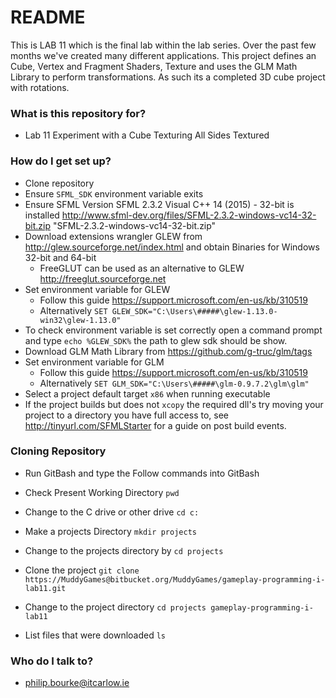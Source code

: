 # README #

This is LAB 11 which is the final lab within the lab series. Over the past few months we've created many different applications. This project defines an Cube, Vertex and Fragment Shaders, Texture and uses the GLM Math Library to perform transformations. As such its a completed 3D cube project with rotations.


### What is this repository for? ###

* Lab 11 Experiment with a Cube Texturing All Sides Textured

### How do I get set up? ###

* Clone repository
* Ensure `SFML_SDK` environment variable exits
* Ensure SFML Version SFML 2.3.2 Visual C++ 14 (2015) - 32-bit is installed 
http://www.sfml-dev.org/files/SFML-2.3.2-windows-vc14-32-bit.zip "SFML-2.3.2-windows-vc14-32-bit.zip"
* Download extensions wrangler GLEW from http://glew.sourceforge.net/index.html and obtain Binaries for  Windows 32-bit and 64-bit
	* FreeGLUT can be used as an alternative to GLEW http://freeglut.sourceforge.net 
* Set environment variable for GLEW
	* Follow this guide https://support.microsoft.com/en-us/kb/310519
	* Alternatively `SET GLEW_SDK="C:\Users\#####\glew-1.13.0-win32\glew-1.13.0"`
* To check environment variable is set correctly open a command prompt and type `echo %GLEW_SDK%` the path to glew sdk should be show.
* Download GLM Math Library from https://github.com/g-truc/glm/tags
* Set environment variable for GLM
	* Follow this guide https://support.microsoft.com/en-us/kb/310519
	* Alternatively `SET GLM_SDK="C:\Users\#####\glm-0.9.7.2\glm\glm"`
* Select a project default target `x86` when running executable
* If the project builds but does not `xcopy` the required dll's try moving your project to a directory you have full access to, see http://tinyurl.com/SFMLStarter for a guide on post build events.

### Cloning Repository ###
* Run GitBash and type the Follow commands into GitBash

* Check Present Working Directory `pwd`

* Change to the C drive or other drive `cd c:`

* Make a projects Directory `mkdir projects`

* Change to the projects directory by `cd projects`

* Clone the project `git clone https://MuddyGames@bitbucket.org/MuddyGames/gameplay-programming-i-lab11.git`

* Change to the project directory `cd projects gameplay-programming-i-lab11`

* List files that were downloaded `ls`

### Who do I talk to? ###

* philip.bourke@itcarlow.ie